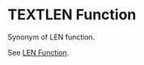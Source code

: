 # TEXTLEN Function<a name="r_TEXTLEN"></a>

Synonym of LEN function\. 

See [LEN Function](r_LEN.md)\. 